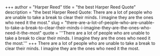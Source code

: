+++
author = "Harper Reed"
title = "the best Harper Reed Quote"
description = "the best Harper Reed Quote: There are a lot of people who are unable to take a break to clear their minds. I imagine they are the ones who need it the most."
slug = "there-are-a-lot-of-people-who-are-unable-to-take-a-break-to-clear-their-minds-i-imagine-they-are-the-ones-who-need-it-the-most"
quote = '''There are a lot of people who are unable to take a break to clear their minds. I imagine they are the ones who need it the most.'''
+++
There are a lot of people who are unable to take a break to clear their minds. I imagine they are the ones who need it the most.
